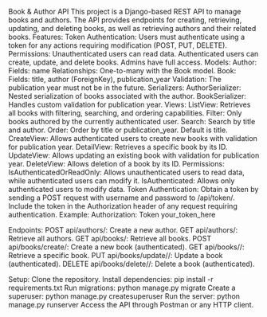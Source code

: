Book & Author API
This project is a Django-based REST API to manage books and authors. The API provides endpoints for creating, retrieving, updating, and deleting books, as well as retrieving authors and their related books.
Features:
Token Authentication: Users must authenticate using a token for any actions requiring modification (POST, PUT, DELETE).
Permissions:
Unauthenticated users can read data.
Authenticated users can create, update, and delete books.
Admins have full access.
Models:
Author:
Fields: name
Relationships: One-to-many with the Book model.
Book:
Fields: title, author (ForeignKey), publication_year
Validation: The publication year must not be in the future.
Serializers:
AuthorSerializer:
Nested serialization of books associated with the author.
BookSerializer:
Handles custom validation for publication year.
Views:
ListView:
Retrieves all books with filtering, searching, and ordering capabilities.
Filter: Only books authored by the currently authenticated user.
Search: Search by title and author.
Order: Order by title or publication_year. Default is title.
CreateView:
Allows authenticated users to create new books with validation for publication year.
DetailView:
Retrieves a specific book by its ID.
UpdateView:
Allows updating an existing book with validation for publication year.
DeleteView:
Allows deletion of a book by its ID.
Permissions:
IsAuthenticatedOrReadOnly: Allows unauthenticated users to read data, while authenticated users can modify it.
IsAuthenticated: Allows only authenticated users to modify data.
Token Authentication:
Obtain a token by sending a POST request with username and password to /api/token/.
Include the token in the Authorization header of any request requiring authentication.
Example:
Authorization: Token your_token_here

Endpoints:
POST api/authors/: Create a new author.
GET api/authors/: Retrieve all authors.
GET api/books/: Retrieve all books.
POST api/books/create/: Create a new book (authenticated).
GET api/books/<id>/: Retrieve a specific book.
PUT api/books/update/<id>/: Update a book (authenticated).
DELETE api/books/delete/<id>/: Delete a book (authenticated).

Setup:
Clone the repository.
Install dependencies: pip install -r requirements.txt
Run migrations: python manage.py migrate
Create a superuser: python manage.py createsuperuser
Run the server: python manage.py runserver
Access the API through Postman or any HTTP client.
